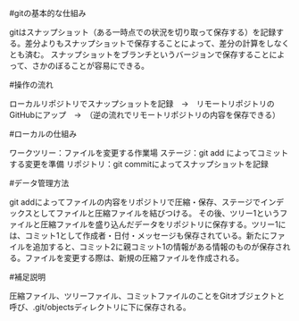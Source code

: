 #gitの基本的な仕組み

gitはスナップショット（ある一時点での状況を切り取って保存する）を記録する。差分よりもスナップショットで保存することによって、差分の計算をしなくとも済む。
スナップショットをブランチというバージョンで保存することによって、さかのぼることが容易にできる。

#操作の流れ

ローカルリポジトリでスナップショットを記録　→　リモートリポジトリのGitHubにアップ　→　（逆の流れでリモートリポジトリの内容を保存できる）

#ローカルの仕組み

ワークツリー：ファイルを変更する作業場
ステージ：git add によってコミットする変更を準備
リポジトリ：git commitによってスナップショットを記録

#データ管理方法

git addによってファイルの内容をリポジトリで圧縮・保存、ステージでインデックスとしてファイルと圧縮ファイルを結びつける。
その後、ツリー1というファイルと圧縮ファイルを盛り込んだデータをリポジトリに保存する。ツリー1には、コミット1として作成者・日付・メッセージも保存されている。新たにファイルを追加すると、コミット2に親コミット1の情報がある情報のものが保存される。ファイルを変更する際は、新規の圧縮ファイルを作成される。

#補足説明

圧縮ファイル、ツリーファイル、コミットファイルのことをGitオブジェクトと呼び、.git/objectsディレクトリに下に保存される。
